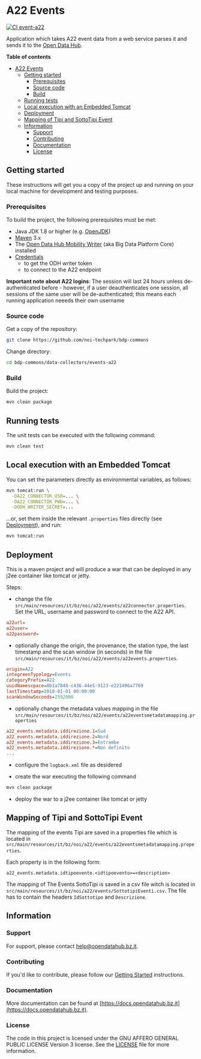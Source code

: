 <!--
SPDX-FileCopyrightText: NOI Techpark <digital@noi.bz.it>

SPDX-License-Identifier: CC0-1.0
-->

# A22 Events

[![CI event-a22](https://github.com/noi-techpark/bdp-commons/actions/workflows/ci-event-a22.yml/badge.svg)](https://github.com/noi-techpark/bdp-commons/actions/workflows/ci-event-a22.yml)

Application which takes A22 event data from a web service parses it and sends it
to the [Open Data Hub](https://opendatahub.bz.it).

**Table of contents**
- [A22 Events](#a22-events)
	- [Getting started](#getting-started)
		- [Prerequisites](#prerequisites)
		- [Source code](#source-code)
		- [Build](#build)
	- [Running tests](#running-tests)
	- [Local execution with an Embedded Tomcat](#local-execution-with-an-embedded-tomcat)
	- [Deployment](#deployment)
	- [Mapping of Tipi and SottoTipi Event](#mapping-of-tipi-and-sottotipi-event)
	- [Information](#information)
		- [Support](#support)
		- [Contributing](#contributing)
		- [Documentation](#documentation)
		- [License](#license)

## Getting started

These instructions will get you a copy of the project up and running on your
local machine for development and testing purposes.

### Prerequisites

To build the project, the following prerequisites must be met:

- Java JDK 1.8 or higher (e.g. [OpenJDK](https://openjdk.java.net/))
- [Maven](https://maven.apache.org/) 3.x
- The [Open Data Hub Mobility Writer](https://github.com/noi-techpark/bdp-core)
  (aka Big Data Platform Core) installed
- [Credentials](https://github.com/noi-techpark/odh-docs/wiki/Contributor-Guidelines:-Credentials)
  - to get the ODH writer token
  - to connect to the A22 endpoint

**Important note about A22 logins**: The session will last 24 hours unless
de-authenticated before - however, if a user deauthenticates one session, all
sessions of the same user will be de-authenticated; this means each running
application neeeds their own username

### Source code

Get a copy of the repository:

```bash
git clone https://github.com/noi-techpark/bdp-commons
```

Change directory:

```bash
cd bdp-commons/data-collectors/events-a22
```

### Build

Build the project:

```bash
mvn clean package
```

## Running tests

The unit tests can be executed with the following command:

```bash
mvn clean test
```

## Local execution with an Embedded Tomcat

You can set the parameters directly as environmental variables, as follows:
```bash
mvn tomcat:run \
  -DA22_CONNECTOR_USR=... \
  -DA22_CONNECTOR_PWD=... \
  -DODH_WRITER_SECRET=...
```

...or, set them inside the relevant `.properties` files directly (see [Deployment](#deployment)), and run:
```bash
mvn tomcat:run
```

## Deployment

This is a maven project and will produce a war that can be deployed in any j2ee
container like tomcat or jetty.

Steps:

* change the file
  `src/main/resources/it/bz/noi/a22/events/a22connector.properties`. Set the
  URL, username and password to connect to the A22 API.

```ini
a22url=
a22user=
a22password=
```

* optionally change the origin, the provenance, the station type, the last
  timestamp and the scan window (in seconds) in the file
  `src/main/resources/it/bz/noi/a22/events/a22events.properties`.

```ini
origin=A22
integreenTypology=Events
categoryPrefix=A22
uuidNamescpace=8b1a7848-c436-44e5-9123-e221496a7769
lastTimestamp=2018-01-01 00:00:00
scanWindowSeconds=2592000
```

* optionally change the metadata values mapping in the file
  `src/main/resources/it/bz/noi/a22/events/a22eventsmetadatamapping.properties`

```ini
a22_events.metadata.iddirezione.1=Sud
a22_events.metadata.iddirezione.2=Nord
a22_events.metadata.iddirezione.3=Entrambe
a22_events.metadata.iddirezione.*=Non definito
...
```

* configure the `logback.xml` file as desidered

* create the war executing the following command

```bash
mvn clean package
```

* deploy the war to a j2ee container like tomcat or jetty

## Mapping of Tipi and SottoTipi Event

The mapping of the events Tipi are saved in a properties file which is located
in `src/main/resources/it/bz/noi/a22/events/a22eventsmetadatamapping.properties`.

Each property is in the following form:
```
a22_events.metadata.idtipoevento.<idtipoevento>=<description>
```

The mapping of The Events SottoTipi is saved in a csv file witch is located in
`src/main/resources/it/bz/noi/a22/events/SottotipiEventi.csv`. The file has to
contain the headers `IdSottotipo` and `Descrizione`.

## Information

### Support

For support, please contact [help@opendatahub.bz.it](mailto:help@opendatahub.bz.it).

### Contributing

If you'd like to contribute, please follow our [Getting
Started](https://github.com/noi-techpark/odh-docs/wiki/Contributor-Guidelines:-Getting-started)
instructions.

### Documentation

More documentation can be found at
[https://docs.opendatahub.bz.it](https://docs.opendatahub.bz.it).

### License

The code in this project is licensed under the GNU AFFERO GENERAL PUBLIC LICENSE
Version 3 license. See the [LICENSE](../../LICENSE) file for more information.
